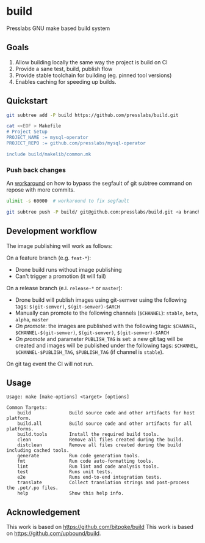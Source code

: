 # build
Presslabs GNU make based build system

## Goals

1. Allow building locally the same way the project is build on CI
2. Provide a sane test, build, publish flow
3. Provide stable toolchain for building (eg. pinned tool versions)
4. Enables caching for speeding up builds.

## Quickstart

```sh
git subtree add -P build https://github.com/presslabs/build.git

cat <<EOF > Makefile
# Project Setup
PROJECT_NAME := mysql-operator
PROJECT_REPO := github.com/presslabs/mysql-operator

include build/makelib/common.mk
```

### Push back changes

An [workaround](https://github.com/rust-lang/rust-clippy/issues/5565#issuecomment-623489754) on how
to bypass the segfault of git subtree command on repose with more commits.

```sh
ulimit -s 60000  # workaround to fix segfault

git subtree push -P build/ git@github.com:presslabs/build.git <a branch name>
```

## Development workflow

The image publishing will work as follows:

On a feature branch (e.g. `feat-*`):
 * Drone build runs without image publishing
 * Can't trigger a promotion (it will fail)

On a release branch (e.i. `release-*` or `master`):
 * Drone build will publish images using git-semver using the following tags: `$(git-semver)`, `$(git-semver)-$ARCH`
 * Manually can promote to the following channels (`$CHANNEL`): `stable`, `beta`, `alpha`, `master`
 * *On promote*: the images are published with the following tags:  `$CHANNEL`, `$CHANNEL-$(git-semver)`, `$(git-semver)`, `$(git-semver)-$ARCH`
 * *On promote* and parameter `PUBLISH_TAG` is set: a new git tag will be created and images will be published under the following tags: `$CHANNEL`, `$CHANNEL-$PUBLISH_TAG`, `$PUBLISH_TAG` (if channel is `stable`).

On git tag event the CI will not run.

## Usage

```
Usage: make [make-options] <target> [options]

Common Targets:
    build              Build source code and other artifacts for host platform.
    build.all          Build source code and other artifacts for all platforms.
    build.tools        Install the required build tools.
    clean              Remove all files created during the build.
    distclean          Remove all files created during the build including cached tools.
    generate           Run code generation tools.
    fmt                Run code auto-formatting tools.
    lint               Run lint and code analysis tools.
    test               Runs unit tests.
    e2e                Runs end-to-end integration tests.
    translate          Collect translation strings and post-process the .pot/.po files.
    help               Show this help info.
```

## Acknowledgement

This work is based on https://github.com/bitpoke/build
This work is based on https://github.com/upbound/build.
